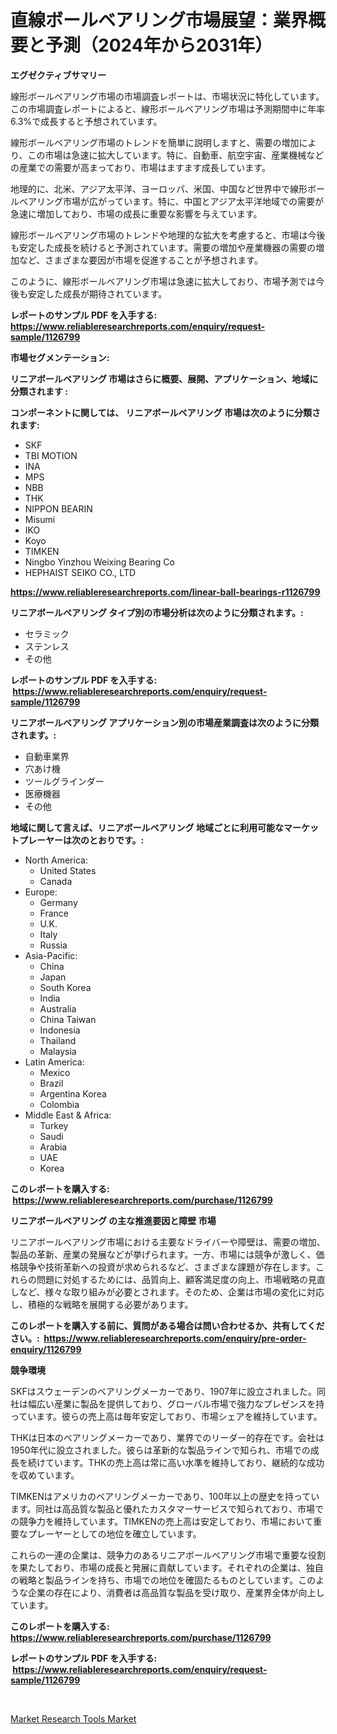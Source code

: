 <p><h1>直線ボールベアリング市場展望：業界概要と予測（2024年から2031年）</h1></p><p><strong>エグゼクティブサマリー</strong></p>
<p><p>線形ボールベアリング市場の市場調査レポートは、市場状況に特化しています。この市場調査レポートによると、線形ボールベアリング市場は予測期間中に年率6.3%で成長すると予想されています。</p><p>線形ボールベアリング市場のトレンドを簡単に説明しますと、需要の増加により、この市場は急速に拡大しています。特に、自動車、航空宇宙、産業機械などの産業での需要が高まっており、市場はますます成長しています。</p><p>地理的に、北米、アジア太平洋、ヨーロッパ、米国、中国など世界中で線形ボールベアリング市場が広がっています。特に、中国とアジア太平洋地域での需要が急速に増加しており、市場の成長に重要な影響を与えています。</p><p>線形ボールベアリング市場のトレンドや地理的な拡大を考慮すると、市場は今後も安定した成長を続けると予測されています。需要の増加や産業機器の需要の増加など、さまざまな要因が市場を促進することが予想されます。</p><p>このように、線形ボールベアリング市場は急速に拡大しており、市場予測では今後も安定した成長が期待されています。</p></p>
<p><strong>レポートのサンプル PDF を入手する: <a href="https://www.reliableresearchreports.com/enquiry/request-sample/1126799">https://www.reliableresearchreports.com/enquiry/request-sample/1126799</a></strong></p>
<p><strong>市場セグメンテーション:</strong></p>
<p><strong> リニアボールベアリング 市場はさらに概要、展開、アプリケーション、地域に分類されます :</strong></p>
<p><strong>コンポーネントに関しては、 リニアボールベアリング 市場は次のように分類されます: &nbsp;</strong></p>
<p><ul><li>SKF</li><li>TBI MOTION</li><li>INA</li><li>MPS</li><li>NBB</li><li>THK</li><li>NIPPON BEARIN</li><li>Misumi</li><li>IKO</li><li>Koyo</li><li>TIMKEN</li><li>Ningbo Yinzhou Weixing Bearing Co</li><li>HEPHAIST SEIKO CO., LTD</li></ul></p>
<p><strong><a href="https://www.reliableresearchreports.com/linear-ball-bearings-r1126799">https://www.reliableresearchreports.com/linear-ball-bearings-r1126799</a></strong></p>
<p><strong> リニアボールベアリング タイプ別の市場分析は次のように分類されます。:</strong></p>
<p><ul><li>セラミック</li><li>ステンレス</li><li>その他</li></ul></p>
<p><strong>レポートのサンプル PDF を入手する: &nbsp;<a href="https://www.reliableresearchreports.com/enquiry/request-sample/1126799">https://www.reliableresearchreports.com/enquiry/request-sample/1126799</a></strong></p>
<p><strong> リニアボールベアリング アプリケーション別の市場産業調査は次のように分類されます。:</strong></p>
<p><ul><li>自動車業界</li><li>穴あけ機</li><li>ツールグラインダー</li><li>医療機器</li><li>その他</li></ul></p>
<p><strong>地域に関して言えば、リニアボールベアリング 地域ごとに利用可能なマーケットプレーヤーは次のとおりです。:</strong></p>
<p><ul>
    <li>
        North America:
        <ul>
            <li>United States</li>
            <li>Canada</li>
        </ul>
    </li>
    <li>
        Europe:
        <ul>
            <li>Germany</li>
            <li>France</li>
            <li>U.K.</li>
            <li>Italy</li>
            <li>Russia</li>
        </ul>
    </li>
    <li>
        Asia-Pacific:
        <ul>
            <li>China</li>
            <li>Japan</li>
            <li>South Korea</li>
            <li>India</li>
            <li>Australia</li>
            <li>China Taiwan</li>
            <li>Indonesia</li>
            <li>Thailand</li>
            <li>Malaysia</li>
        </ul>
    </li>
    <li>
        Latin America:
        <ul>
            <li>Mexico</li>
            <li>Brazil</li>
            <li>Argentina Korea</li>
            <li>Colombia</li>
        </ul>
    </li>
    <li>
        Middle East & Africa:
        <ul>
            <li>Turkey</li>
            <li>Saudi</li>
            <li>Arabia</li>
            <li>UAE</li>
            <li>Korea</li>
        </ul>
    </li>
    </ul></p>
<p><strong>このレポートを購入する: &nbsp;<a href="https://www.reliableresearchreports.com/purchase/1126799">https://www.reliableresearchreports.com/purchase/1126799</a></strong></p>
<p><strong>リニアボールベアリング の主な推進要因と障壁 市場</strong></p>
<p><p>リニアボールベアリング市場における主要なドライバーや障壁は、需要の増加、製品の革新、産業の発展などが挙げられます。一方、市場には競争が激しく、価格競争や技術革新への投資が求められるなど、さまざまな課題が存在します。これらの問題に対処するためには、品質向上、顧客満足度の向上、市場戦略の見直しなど、様々な取り組みが必要とされます。そのため、企業は市場の変化に対応し、積極的な戦略を展開する必要があります。</p></p>
<p><strong>このレポートを購入する前に、質問がある場合は問い合わせるか、共有してください。:&nbsp; <a href="https://www.reliableresearchreports.com/enquiry/pre-order-enquiry/1126799">https://www.reliableresearchreports.com/enquiry/pre-order-enquiry/1126799</a></strong></p>
<p><strong>競争環境</strong></p>
<p><p>SKFはスウェーデンのベアリングメーカーであり、1907年に設立されました。同社は幅広い産業に製品を提供しており、グローバル市場で強力なプレゼンスを持っています。彼らの売上高は毎年安定しており、市場シェアを維持しています。</p><p>THKは日本のベアリングメーカーであり、業界でのリーダー的存在です。会社は1950年代に設立されました。彼らは革新的な製品ラインで知られ、市場での成長を続けています。THKの売上高は常に高い水準を維持しており、継続的な成功を収めています。</p><p>TIMKENはアメリカのベアリングメーカーであり、100年以上の歴史を持っています。同社は高品質な製品と優れたカスタマーサービスで知られており、市場での競争力を維持しています。TIMKENの売上高は安定しており、市場において重要なプレーヤーとしての地位を確立しています。</p><p>これらの一連の企業は、競争力のあるリニアボールベアリング市場で重要な役割を果たしており、市場の成長と発展に貢献しています。それぞれの企業は、独自の戦略と製品ラインを持ち、市場での地位を確固たるものとしています。このような企業の存在により、消費者は高品質な製品を受け取り、産業界全体が向上しています。</p></p>
<p><strong>このレポートを購入する: &nbsp; <a href="https://www.reliableresearchreports.com/purchase/1126799">https://www.reliableresearchreports.com/purchase/1126799</a></strong></p>
<p><strong>レポートのサンプル PDF を入手する: &nbsp;<a href="https://www.reliableresearchreports.com/enquiry/request-sample/1126799">https://www.reliableresearchreports.com/enquiry/request-sample/1126799</a></strong><strong></strong></p>
<p>&nbsp;</p>
<p><p><a href="https://github.com/ChiragRp1/Market-Research-Report-List-4/blob/main/market-research-tools-market.md">Market Research Tools Market</a></p></p>